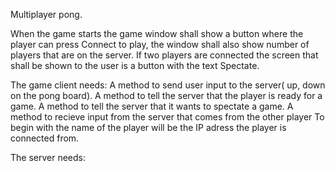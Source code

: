 Multiplayer pong.

When the game starts the game window shall show a button where the player can press Connect to play, 
the window shall also show number of players that are on the server. 
If two players are connected the screen that shall be shown to the user is a button with the text Spectate.

The game client needs:
A method to send user input to the server( up, down on the pong board).
A method to tell the server that the player is ready for a game.
A method to tell the server that it wants to spectate a game.
A method to recieve input from the server that comes from the other player
To begin with the name of the player will be the IP adress the player is connected from.





The server needs:
